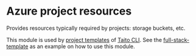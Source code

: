 # Azure project resources

Provides resources typically required by projects: storage buckets, etc.

This module is used by [project templates](https://taitounited.github.io/taito-cli/templates/#project-templates) of [Taito CLI](https://taitounited.github.io/taito-cli/). See the [full-stack-template](https://github.com/TaitoUnited/full-stack-template) as an example on how to use this module.

